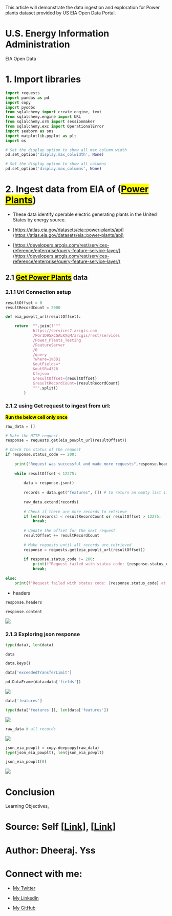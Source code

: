 This article will demonstrate the data ingestion and exploration for Power plants dataset provided by US EIA Open Data Portal.

# U.S. Energy Information Administration

EIA Open Data

# 1\. Import libraries

```python
import requests
import pandas as pd
import copy
import pyodbc
from sqlalchemy import create_engine, text
from sqlalchemy.engine import URL
from sqlalchemy.orm import sessionmaker
from sqlalchemy.exc import OperationalError
import seaborn as sns
import matplotlib.pyplot as plt
import os

# Set the display option to show all max column width
pd.set_option('display.max_colwidth', None)

# Set the display option to show all columns
pd.set_option('display.max_columns', None)
```

# 2\. Ingest data from EIA of ([<mark>Power Plants</mark>](https://atlas.eia.gov/datasets/eia::power-plants/about))

* These data identify operable electric generating plants in the United States by energy source.
    
* [https://atlas.eia.gov/datasets/eia::power-plants/api](https://atlas.eia.gov/datasets/eia::power-plants/api)
    
* [https://developers.arcgis.com/rest/services-reference/enterprise/query-feature-service-layer/](https://developers.arcgis.com/rest/services-reference/enterprise/query-feature-service-layer/)
    

## 2.1 [<mark>Get Power Plants</mark>](https://atlas.eia.gov/datasets/eia::power-plants/api) data

### 2.1.1 Url Connection setup

```python
resultOffset = 0
resultRecordCount = 2000

def eia_powplt_url(resultOffset):

    return  "".join(f"""
            https://services7.arcgis.com
            /FGr1D95XCGALKXqM/arcgis/rest/services
            /Power_Plants_Testing
            /FeatureServer
            /0
            /query
            ?where=1%3D1
            &outFields=*
            &outSR=4326
            &f=json
            &resultOffset={resultOffset}
            &resultRecordCount={resultRecordCount}
            """.split()
        )
```

### 2.1.2 using Get request to ingest from url:

**<mark>Run the below cell only once</mark>**

```python
raw_data = []

# Make the HTTP request.
response = requests.get(eia_powplt_url(resultOffset))

# Check the status of the request
if response.status_code == 200:
    
    print("Request was successful and made more requests",response.headers['Content-Type'])
    
    while resultOffset < 12275:
        
        data = response.json()
        
        records = data.get("features", []) # to return an empty list if 'features' key is empty or not present
        
        raw_data.extend(records)
        
        # Check if there are more records to retrieve
        if len(records) < resultRecordCount or resultOffset > 12275:
            break;
        
        # Update the offset for the next request
        resultOffset += resultRecordCount
        
        # Make requests until all records are retrieved
        response = requests.get(eia_powplt_url(resultOffset))
        
        if response.status_code != 200:
            print(f"Request failed with status code: {response.status_code} at {resultOffset} resultOffset")
            break;
    
else:
    print(f"Request failed with status code: {response.status_code} at {resultOffset} resultOffset")
```

* headers
    

```python
response.headers
```

```python
response.content
```

![](https://cdn.hashnode.com/res/hashnode/image/upload/v1718002286587/ea0193e0-96c0-479c-be1b-01bc61a81a96.png)

### 2.1.3 Exploring json response

```python
type(data), len(data)
```

```python
data
```

```python
data.keys()
```

```python
data['exceededTransferLimit']
```

```python
pd.DataFrame(data=data['fields'])
```

![](https://cdn.hashnode.com/res/hashnode/image/upload/v1718002455403/f6f657c3-8c64-4977-ac92-530658842844.png)

```python
data['features']
```

```python
type(data['features']), len(data['features'])
```

![](https://cdn.hashnode.com/res/hashnode/image/upload/v1718002480355/e276e3c0-60cd-43ef-8552-07666db5c736.png)

```python
raw_data # all records
```

![](https://cdn.hashnode.com/res/hashnode/image/upload/v1718002500008/a4665f6f-146e-4d6a-867b-b016cad4b36d.png)

```python
json_eia_powplt = copy.deepcopy(raw_data)
type(json_eia_powplt), len(json_eia_powplt)
```

```python
json_eia_powplt[0]
```

![](https://cdn.hashnode.com/res/hashnode/image/upload/v1718002524494/c3530834-1865-49c6-a20a-48e5e1073a82.png)

# Conclusion

Learning Objectives,



# Source: Self \[[Link](https://atlas.eia.gov/datasets/eia::power-plants/api)\], \[[Link](https://datahelpdesk.worldbank.org/knowledgebase/topics/125589-developer-information)\]

# Author: Dheeraj. Yss

# Connect with me:

* [My Twitter](https://twitter.com/yssdheeraj)
    
* [My LinkedIn](https://www.linkedin.com/in/dheerajy1/)
    
* [My GitHub](https://github.com/dheerajy1)
